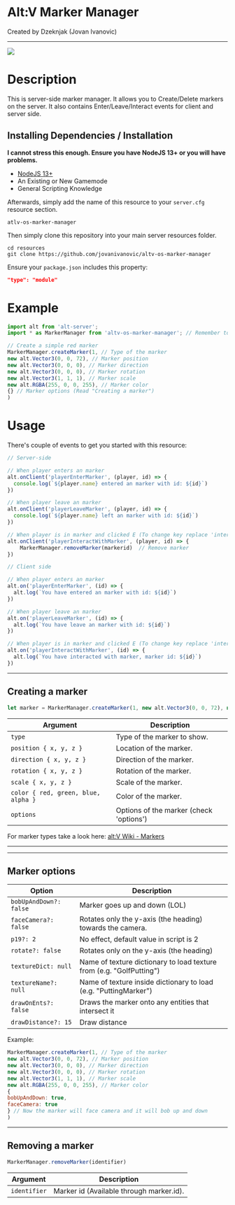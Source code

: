 # Alt:V Marker Manager

Created by Dzeknjak (Jovan Ivanovic)

---

![](https://imgur.com/a/Gr8zLBq)

# Description

This is server-side marker manager. It allows you to Create/Delete markers on the server. It also contains Enter/Leave/Interact events for client and server side.

## Installing Dependencies / Installation

**I cannot stress this enough. Ensure you have NodeJS 13+ or you will have problems.**

-   [NodeJS 13+](https://nodejs.org/en/download/current/)
-   An Existing or New Gamemode
-   General Scripting Knowledge

Afterwards, simply add the name of this resource to your `server.cfg` resource section.

`atlv-os-marker-manager`

Then simply clone this repository into your main server resources folder.

```
cd resources
git clone https://github.com/jovanivanovic/altv-os-marker-manager
```

Ensure your `package.json` includes this property:

```json
"type": "module"
```

# Example

```javascript
import alt from 'alt-server';
import * as MarkerManager from 'altv-os-marker-manager'; // Remember to have it in dependencies

// Create a simple red marker
MarkerManager.createMarker(1, // Type of the marker
new alt.Vector3(0, 0, 72), // Marker position
new alt.Vector3(0, 0, 0), // Marker direction
new alt.Vector3(0, 0, 0), // Marker rotation
new alt.Vector3(1, 1, 1), // Marker scale
new alt.RGBA(255, 0, 0, 255), // Marker color
{} // Marker options (Read "Creating a marker")
)

```

# Usage

There's couple of events to get you started with this resource:

```javascript
// Server-side

// When player enters an marker
alt.onClient('playerEnterMarker', (player, id) => {
  console.log(`${player.name} entered an marker with id: ${id}`)
})

// When player leave an marker
alt.onClient('playerLeaveMarker', (player, id) => {
  console.log(`${player.name} left an marker with id: ${id}`)
})

// When player is in marker and clicked E (To change key replace 'interactcontrol' in client.mjs)
alt.onClient('playerInteractWithMarker', (player, id) => {
    MarkerManager.removeMarker(markerid)  // Remove marker
})

// Client side

// When player enters an marker
alt.on('playerEnterMarker', (id) => {
  alt.log(`You have entered an marker with id: ${id}`)
})

// When player leave an marker
alt.on('playerLeaveMarker', (id) => {
  alt.log(`You have leave an marker with id: ${id}`)
})

// When player is in marker and clicked E (To change key replace 'interactcontrol' in client.mjs)
alt.on('playerInteractWithMarker', (id) => {
  alt.log(`You have interacted with marker, marker id: ${id}`)
})

```

---

## Creating a marker

```javascript
let marker = MarkerManager.createMarker(1, new alt.Vector3(0, 0, 72), new alt.Vector3(0, 0, 0), new alt.Vector3(0, 0, 0), new alt.Vector3(1, 1, 1), new alt.RGBA(255, 0, 0, 255,{}) 
```

| Argument                            | Description                                                                |
| ----------------------------------- | -------------------------------------------------------------------------- |
| `type`                              | Type of the marker to show.                                                |
| `position { x, y, z }`              | Location of the marker.                                                    |
| `direction { x, y, z }`             | Direction of the marker.                                                   |
| `rotation { x, y, z }`              | Rotation of the marker.                                                    |
| `scale { x, y, z }`                 | Scale of the marker.                                                       |
| `color { red, green, blue, alpha }` | Color of the marker.                                                       |
| `options   `                        | Options of the marker (check 'options')                                    |

For marker types take a look here: [alt:V Wiki - Markers](https://wiki.altv.mp/HUD:Markers)

---

---

## Marker options

| Option                              | Description                                                                |
| ----------------------------------- | -------------------------------------------------------------------------- |
| `bobUpAndDown?: false`              | Marker goes up and down (LOL)                                              |
| `faceCamera?: false`                | Rotates only the y-axis (the heading) towards the camera.                  |
| `p19?: 2`                           | No effect, default value in script is 2                                    |
| `rotate?: false`                    | Rotates only on the y-axis (the heading)                                   |
| `textureDict: null`                 | Name of texture dictionary to load texture from (e.g. "GolfPutting")       |
| `textureName?: null`                | Name of texture inside dictionary to load (e.g. "PuttingMarker")           |
| `drawOnEnts?: false`                | Draws the marker onto any entities that intersect it                       |
| `drawDistance?: 15`                 | Draw distance                                                              |

Example: 
```javascript
MarkerManager.createMarker(1, // Type of the marker
new alt.Vector3(0, 0, 72), // Marker position
new alt.Vector3(0, 0, 0), // Marker direction
new alt.Vector3(0, 0, 0), // Marker rotation
new alt.Vector3(1, 1, 1), // Marker scale
new alt.RGBA(255, 0, 0, 255), // Marker color
{
bobUpAndDown: true,
faceCamera: true
} // Now the marker will face camera and it will bob up and down
)
```

---

## Removing a marker

```javascript
MarkerManager.removeMarker(identifier)
```

| Argument     | Description                                                        |
| ------------ | ------------------------------------------------------------------ |
| `identifier` | Marker id (Available through marker.id).                           |
